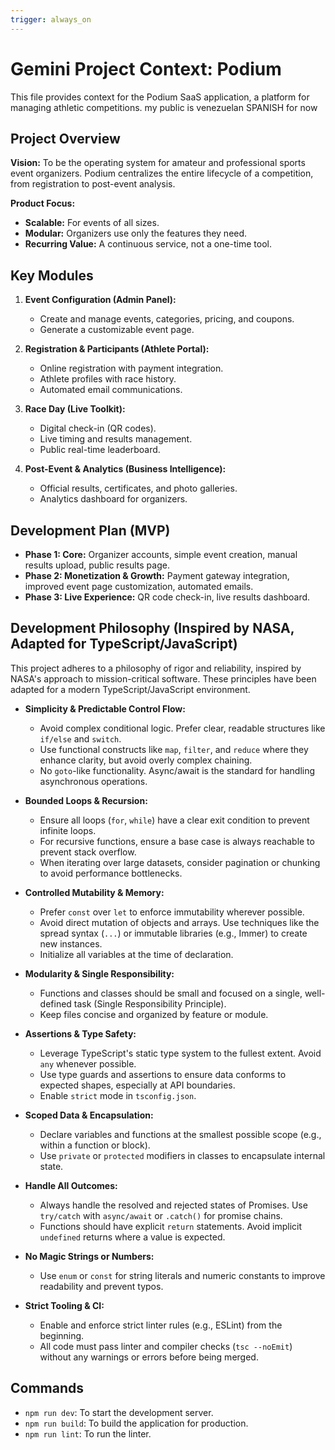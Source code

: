 ```yaml
---
trigger: always_on
---
```


# Gemini Project Context: Podium

This file provides context for the Podium SaaS application, a platform for managing athletic competitions. my public is venezuelan SPANISH for now

## Project Overview

**Vision:** To be the operating system for amateur and professional sports event organizers. Podium centralizes the entire lifecycle of a competition, from registration to post-event analysis.

**Product Focus:**
*   **Scalable:** For events of all sizes.
*   **Modular:** Organizers use only the features they need.
*   **Recurring Value:** A continuous service, not a one-time tool.

## Key Modules

1.  **Event Configuration (Admin Panel):**
    *   Create and manage events, categories, pricing, and coupons.
    *   Generate a customizable event page.

2.  **Registration & Participants (Athlete Portal):**
    *   Online registration with payment integration.
    *   Athlete profiles with race history.
    *   Automated email communications.

3.  **Race Day (Live Toolkit):**
    *   Digital check-in (QR codes).
    *   Live timing and results management.
    *   Public real-time leaderboard.

4.  **Post-Event & Analytics (Business Intelligence):**
    *   Official results, certificates, and photo galleries.
    *   Analytics dashboard for organizers.

## Development Plan (MVP)

*   **Phase 1: Core:** Organizer accounts, simple event creation, manual results upload, public results page.
*   **Phase 2: Monetization & Growth:** Payment gateway integration, improved event page customization, automated emails.
*   **Phase 3: Live Experience:** QR code check-in, live results dashboard.

## Development Philosophy (Inspired by NASA, Adapted for TypeScript/JavaScript)

This project adheres to a philosophy of rigor and reliability, inspired by NASA's approach to mission-critical software. These principles have been adapted for a modern TypeScript/JavaScript environment.

*   **Simplicity & Predictable Control Flow:**
    *   Avoid complex conditional logic. Prefer clear, readable structures like `if/else` and `switch`.
    *   Use functional constructs like `map`, `filter`, and `reduce` where they enhance clarity, but avoid overly complex chaining.
    *   No `goto`-like functionality. Async/await is the standard for handling asynchronous operations.

*   **Bounded Loops & Recursion:**
    *   Ensure all loops (`for`, `while`) have a clear exit condition to prevent infinite loops.
    *   For recursive functions, ensure a base case is always reachable to prevent stack overflow.
    *   When iterating over large datasets, consider pagination or chunking to avoid performance bottlenecks.

*   **Controlled Mutability & Memory:**
    *   Prefer `const` over `let` to enforce immutability wherever possible.
    *   Avoid direct mutation of objects and arrays. Use techniques like the spread syntax (`...`) or immutable libraries (e.g., Immer) to create new instances.
    *   Initialize all variables at the time of declaration.

*   **Modularity & Single Responsibility:**
    *   Functions and classes should be small and focused on a single, well-defined task (Single Responsibility Principle).
    *   Keep files concise and organized by feature or module.

*   **Assertions & Type Safety:**
    *   Leverage TypeScript's static type system to the fullest extent. Avoid `any` whenever possible.
    *   Use type guards and assertions to ensure data conforms to expected shapes, especially at API boundaries.
    *   Enable `strict` mode in `tsconfig.json`.

*   **Scoped Data & Encapsulation:**
    *   Declare variables and functions at the smallest possible scope (e.g., within a function or block).
    *   Use `private` or `protected` modifiers in classes to encapsulate internal state.

*   **Handle All Outcomes:**
    *   Always handle the resolved and rejected states of Promises. Use `try/catch` with `async/await` or `.catch()` for promise chains.
    *   Functions should have explicit `return` statements. Avoid implicit `undefined` returns where a value is expected.

*   **No Magic Strings or Numbers:**
    *   Use `enum` or `const` for string literals and numeric constants to improve readability and prevent typos.

*   **Strict Tooling & CI:**
    *   Enable and enforce strict linter rules (e.g., ESLint) from the beginning.
    *   All code must pass linter and compiler checks (`tsc --noEmit`) without any warnings or errors before being merged.

## Commands

*   `npm run dev`: To start the development server.
*   `npm run build`: To build the application for production.
*   `npm run lint`: To run the linter.
